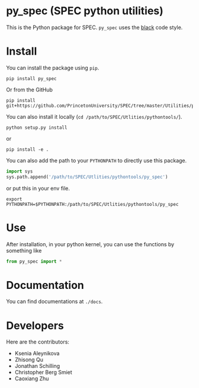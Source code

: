 py_spec (SPEC python utilities)
======

This is the Python package for SPEC.
`py_spec` uses the [black](https://black.readthedocs.io/en/stable/index.html) code style.

Install
======

You can install the package using `pip`.

```
pip install py_spec
```

Or from the GitHub

```
pip install git+https://github.com/PrincetonUniversity/SPEC/tree/master/Utilities/pythontools
```

You can also install it locally (`cd /path/to/SPEC/Utlities/pythontools/`).

```
python setup.py install
```
or
```
pip install -e .
```

You can also add the path to your `PYTHONPATH` to directly use this package.
```python
import sys
sys.path.append('/path/to/SPEC/Utlities/pythontools/py_spec')
```

or put this in your env file.
```
export PYTHONPATH=$PYTHONPATH:/path/to/SPEC/Utlities/pythontools/py_spec
```

Use
======

After installation, in your python kernel, you can use the functions by something like
```python
from py_spec import *
```

Documentation
======
You can find documentations at `./docs`.

Developers
======
Here are the contributors:

- Ksenia Aleynikova
- Zhisong Qu
- Jonathan Schilling
- Christopher Berg Smiet
- Caoxiang Zhu